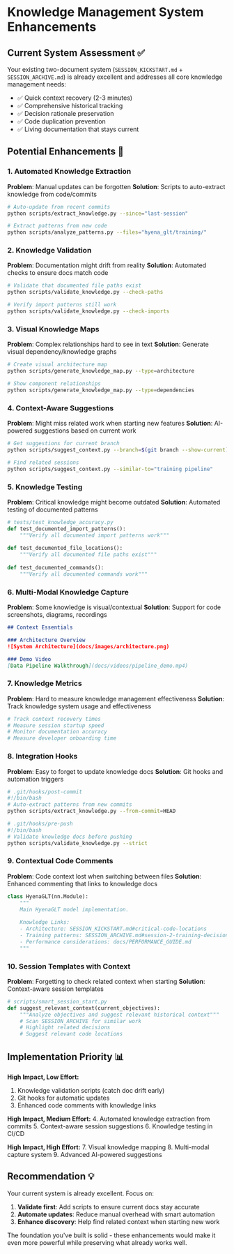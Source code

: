 # Knowledge Management System Enhancements

## Current System Assessment ✅

Your existing two-document system (`SESSION_KICKSTART.md` + `SESSION_ARCHIVE.md`) is already excellent and addresses all core knowledge management needs:

- ✅ Quick context recovery (2-3 minutes)
- ✅ Comprehensive historical tracking  
- ✅ Decision rationale preservation
- ✅ Code duplication prevention
- ✅ Living documentation that stays current

## Potential Enhancements 🚀

### 1. Automated Knowledge Extraction

**Problem**: Manual updates can be forgotten
**Solution**: Scripts to auto-extract knowledge from code/commits

```bash
# Auto-update from recent commits
python scripts/extract_knowledge.py --since="last-session"

# Extract patterns from new code
python scripts/analyze_patterns.py --files="hyena_glt/training/"
```

### 2. Knowledge Validation

**Problem**: Documentation might drift from reality
**Solution**: Automated checks to ensure docs match code

```bash
# Validate that documented file paths exist
python scripts/validate_knowledge.py --check-paths

# Verify import patterns still work
python scripts/validate_knowledge.py --check-imports
```

### 3. Visual Knowledge Maps

**Problem**: Complex relationships hard to see in text
**Solution**: Generate visual dependency/knowledge graphs

```bash
# Create visual architecture map
python scripts/generate_knowledge_map.py --type=architecture

# Show component relationships
python scripts/generate_knowledge_map.py --type=dependencies
```

### 4. Context-Aware Suggestions

**Problem**: Might miss related work when starting new features
**Solution**: AI-powered suggestions based on current work

```bash
# Get suggestions for current branch
python scripts/suggest_context.py --branch=$(git branch --show-current)

# Find related sessions
python scripts/suggest_context.py --similar-to="training pipeline"
```

### 5. Knowledge Testing

**Problem**: Critical knowledge might become outdated
**Solution**: Automated testing of documented patterns

```python
# tests/test_knowledge_accuracy.py
def test_documented_import_patterns():
    """Verify all documented import patterns work"""
    
def test_documented_file_locations():
    """Verify all documented file paths exist"""
    
def test_documented_commands():
    """Verify all documented commands work"""
```

### 6. Multi-Modal Knowledge Capture

**Problem**: Some knowledge is visual/contextual
**Solution**: Support for code screenshots, diagrams, recordings

```markdown
## Context Essentials

### Architecture Overview
![System Architecture](docs/images/architecture.png)

### Demo Video
[Data Pipeline Walkthrough](docs/videos/pipeline_demo.mp4)
```

### 7. Knowledge Metrics

**Problem**: Hard to measure knowledge management effectiveness
**Solution**: Track knowledge system usage and effectiveness

```python
# Track context recovery times
# Measure session startup speed
# Monitor documentation accuracy
# Measure developer onboarding time
```

### 8. Integration Hooks

**Problem**: Easy to forget to update knowledge docs
**Solution**: Git hooks and automation triggers

```bash
# .git/hooks/post-commit
#!/bin/bash
# Auto-extract patterns from new commits
python scripts/extract_knowledge.py --from-commit=HEAD

# .git/hooks/pre-push  
#!/bin/bash
# Validate knowledge docs before pushing
python scripts/validate_knowledge.py --strict
```

### 9. Contextual Code Comments

**Problem**: Code context lost when switching between files
**Solution**: Enhanced commenting that links to knowledge docs

```python
class HyenaGLT(nn.Module):
    """
    Main HyenaGLT model implementation.
    
    Knowledge Links:
    - Architecture: SESSION_KICKSTART.md#critical-code-locations
    - Training patterns: SESSION_ARCHIVE.md#session-2-training-decisions
    - Performance considerations: docs/PERFORMANCE_GUIDE.md
    """
```

### 10. Session Templates with Context

**Problem**: Forgetting to check related context when starting
**Solution**: Context-aware session templates

```python
# scripts/smart_session_start.py
def suggest_relevant_context(current_objectives):
    """Analyze objectives and suggest relevant historical context"""
    # Scan SESSION_ARCHIVE for similar work
    # Highlight related decisions
    # Suggest relevant code locations
```

## Implementation Priority 📊

**High Impact, Low Effort:**
1. Knowledge validation scripts (catch doc drift early)
2. Git hooks for automatic updates
3. Enhanced code comments with knowledge links

**High Impact, Medium Effort:**
4. Automated knowledge extraction from commits
5. Context-aware session suggestions
6. Knowledge testing in CI/CD

**High Impact, High Effort:**
7. Visual knowledge mapping
8. Multi-modal capture system
9. Advanced AI-powered suggestions

## Recommendation 💡

Your current system is already excellent. Focus on:

1. **Validate first**: Add scripts to ensure current docs stay accurate
2. **Automate updates**: Reduce manual overhead with smart automation  
3. **Enhance discovery**: Help find related context when starting new work

The foundation you've built is solid - these enhancements would make it even more powerful while preserving what already works well.
